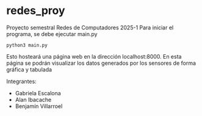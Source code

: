 # redes_proy
Proyecto semestral Redes de Computadores 2025-1
Para iniciar el programa, se debe ejecutar main.py

```
python3 main.py
```

Esto hosteará una página web en la dirección localhost:8000.
En esta página se podrán visualizar los datos generados por los sensores de forma gráfica y tabulada

Integrantes:
- Gabriela Escalona
- Alan Ibacache
- Benjamín Villarroel
